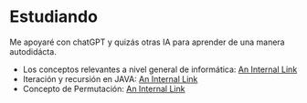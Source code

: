 # Estudiando
Me apoyaré con chatGPT y quizás otras IA para aprender de una manera autodidácta.

- Los conceptos relevantes a nivel general de informática: [An Internal Link](/conceptos.md)
- Iteración y recursión en JAVA: [An Internal Link](/iteracion-recursion.md)
- Concepto de Permutación: [An Internal Link](/permutacion.md)

